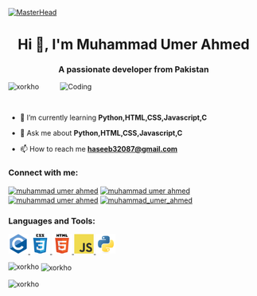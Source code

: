 [![MasterHead](https://cdn.hashnode.com/res/hashnode/image/upload/v1675314488994/e8c2e43e-d77e-49cf-89e0-c80961c745c4.png)](https://github.com/xorkho/xorkho)
<h1 align="center">Hi 👋, I'm Muhammad Umer Ahmed</h1>
<h3 align="center">A passionate developer from Pakistan</h3>
<img align="right" alt="Coding" width="400" src="https://img.etimg.com/thumb/width-1600,height-900,imgsize-638053,resizemode-75,msid-84146083/prime/technology-and-startups/booting-up-developer-economy-how-tech-startups-are-helping-coders-build-and-test-software-faster.jpg"

<p align="left"> <img src="https://komarev.com/ghpvc/?username=xorkho&label=Profile%20views&color=0e75b6&style=flat" alt="xorkho" /> </p>

<p align="left"> <a href="https://twitter.com/" target="blank"><img src="https://img.shields.io/twitter/follow/?logo=twitter&style=for-the-badge" alt="" /></a> </p>

- 🌱 I’m currently learning **Python,HTML,CSS,Javascript,C**

- 💬 Ask me about **Python,HTML,CSS,Javascript,C**

- 📫 How to reach me **haseeb32087@gmail.com**

<h3 align="left">Connect with me:</h3>
<p align="left">
<a href="https://linkedin.com/in/muhammad umer ahmed" target="blank"><img align="center" src="https://raw.githubusercontent.com/rahuldkjain/github-profile-readme-generator/master/src/images/icons/Social/linked-in-alt.svg" alt="muhammad umer ahmed" height="30" width="40" /></a>
<a href="https://fb.com/muhammad umer ahmed" target="blank"><img align="center" src="https://raw.githubusercontent.com/rahuldkjain/github-profile-readme-generator/master/src/images/icons/Social/facebook.svg" alt="muhammad umer ahmed" height="30" width="40" /></a>
<a href="https://instagram.com/muhammad umer ahmed" target="blank"><img align="center" src="https://raw.githubusercontent.com/rahuldkjain/github-profile-readme-generator/master/src/images/icons/Social/instagram.svg" alt="muhammad umer ahmed" height="30" width="40" /></a>
<a href="https://www.leetcode.com/muhammad_umer_ahmed" target="blank"><img align="center" src="https://raw.githubusercontent.com/rahuldkjain/github-profile-readme-generator/master/src/images/icons/Social/leet-code.svg" alt="muhammad_umer_ahmed" height="30" width="40" /></a>
</p>

<h3 align="left">Languages and Tools:</h3>
<p align="left"> <a href="https://www.cprogramming.com/" target="_blank" rel="noreferrer"> <img src="https://raw.githubusercontent.com/devicons/devicon/master/icons/c/c-original.svg" alt="c" width="40" height="40"/> </a> <a href="https://www.w3schools.com/css/" target="_blank" rel="noreferrer"> <img src="https://raw.githubusercontent.com/devicons/devicon/master/icons/css3/css3-original-wordmark.svg" alt="css3" width="40" height="40"/> </a> <a href="https://www.w3.org/html/" target="_blank" rel="noreferrer"> <img src="https://raw.githubusercontent.com/devicons/devicon/master/icons/html5/html5-original-wordmark.svg" alt="html5" width="40" height="40"/> </a> <a href="https://developer.mozilla.org/en-US/docs/Web/JavaScript" target="_blank" rel="noreferrer"> <img src="https://raw.githubusercontent.com/devicons/devicon/master/icons/javascript/javascript-original.svg" alt="javascript" width="40" height="40"/> </a> <a href="https://www.python.org" target="_blank" rel="noreferrer"> <img src="https://raw.githubusercontent.com/devicons/devicon/master/icons/python/python-original.svg" alt="python" width="40" height="40"/> </a> </p>

<p><img align="left" src="https://github-readme-stats.vercel.app/api/top-langs?username=xorkho&show_icons=true&locale=en&layout=compact" alt="xorkho" /></p>

<p>&nbsp;<img align="center" src="https://github-readme-stats.vercel.app/api?username=xorkho&show_icons=true&locale=en" alt="xorkho" /></p>

<p><img align="center" src="https://github-readme-streak-stats.herokuapp.com/?user=xorkho&" alt="xorkho" /></p>
